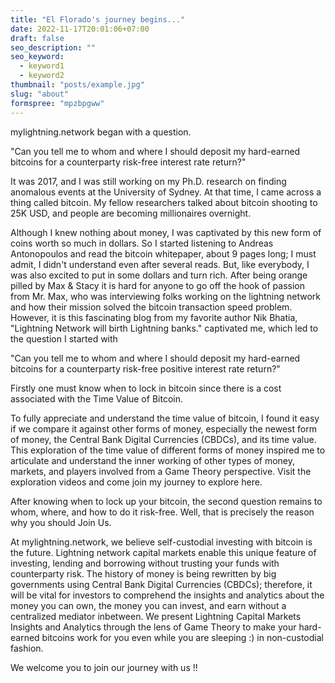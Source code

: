 ```yaml
---
title: "El Florado's journey begins..."
date: 2022-11-17T20:01:06+07:00
draft: false
seo_description: ""
seo_keyword:
  - keyword1
  - keyword2
thumbnail: "posts/example.jpg"
slug: "about"
formspree: "mpzbpgww"
---
```



mylightning.network began with a question.

"Can you tell me to whom and where I should deposit my hard-earned bitcoins for a counterparty risk-free interest rate return?"

It was 2017, and I was still working on my Ph.D. research on finding anomalous events at the University of Sydney. At that time, I came across a thing called bitcoin. My fellow researchers talked about bitcoin shooting to 25K USD, and people are becoming millionaires overnight.

Although I knew nothing about money, I was captivated by this new form of coins worth so much in dollars. So I started listening to Andreas Antonopoulos and read the bitcoin whitepaper, about 9 pages long; I must admit, I didn't understand even after several reads. But, like everybody, I was also excited to put in some dollars and turn rich. After being orange pilled by Max & Stacy it is hard for anyone to go off the hook of passion from Mr. Max, who was interviewing folks working on the lightning network and how their mission solved the bitcoin transaction speed problem. However, it is this fascinating blog from my favorite author Nik Bhatia, "Lightning Network will birth Lightning banks." captivated me, which led to the question I started with 

"Can you tell me to whom and where I should deposit my hard-earned bitcoins for a counterparty risk-free positive interest rate return?"


Firstly one must know when to lock in bitcoin since there is a cost associated with the Time Value of Bitcoin. 

To fully appreciate and understand the time value of bitcoin, I found it easy  if we compare it against other forms of money, especially the newest form of money, the Central Bank Digital Currencies (CBDCs), and its time value. This exploration of the time value of different forms of money inspired me to articulate and understand the inner working of other types of money, markets, and players involved from a Game Theory perspective. Visit the exploration videos and come join my journey to explore here.

After knowing when to lock up your bitcoin, the second question remains 
to whom, where, and how to do it risk-free. Well, that is precisely the reason why you should Join Us.

At mylightning.network, we believe self-custodial investing with bitcoin is the future. Lightning network capital markets enable this unique feature of investing, lending and borrowing without trusting your funds with counterparty risk. The history of money is being rewritten by big governments using Central Bank Digital Currencies (CBDCs); therefore, it will be vital for investors to comprehend the insights and analytics about the money you can own, the money you can invest, and earn without a centralized mediator inbetween.
We present Lightning Capital Markets Insights and Analytics through the lens of Game Theory to make your hard-earned bitcoins work for you even while you are sleeping :) in non-custodial fashion.

We welcome you to join our journey with us !!






